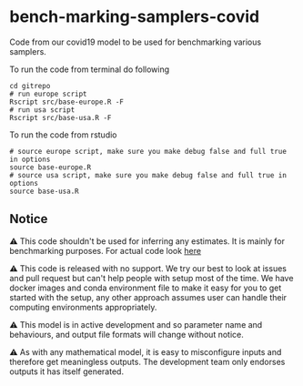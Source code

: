 # bench-marking-samplers-covid
Code from our covid19 model to be used for benchmarking various samplers.

To run the code from terminal do following
```
cd gitrepo
# run europe script
Rscript src/base-europe.R -F
# run usa script
Rscript src/base-usa.R -F
```
To run the code from rstudio
```
# source europe script, make sure you make debug false and full true in options
source base-europe.R
# source usa script, make sure you make debug false and full true in options
source base-usa.R
```
## Notice
 :warning: This code shouldn't be used for inferring any estimates. It is mainly for benchmarking purposes. For actual code look [here](https://github.com/ImperialCollegeLondon/covid19mode)

:warning: This code is released with no support. We try our best to look at issues and pull request but can't help people with setup most of the time. We have docker images and conda environment file to make it easy for you to get started with the setup, any other approach assumes user can handle their computing environments appropriately.

:warning: This model is in active development and so parameter name and behaviours, and output file formats will change without notice.

:warning: As with any mathematical model, it is easy to misconfigure inputs and therefore get meaningless outputs. The development team only endorses outputs it has itself generated.
